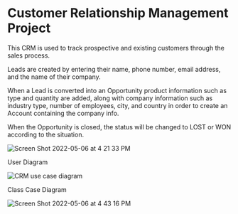 # Customer Relationship Management Project

This CRM is used to track prospective and existing customers through the sales process.   

Leads are created by entering their name, phone number, email address, and the name of their company.

When a Lead is converted into an Opportunity product information such as type and quantity are added, along with company information such as industry type, number of employees, city, and country in order to create an Account containing the company info. 

When the Opportunity is closed, the status will be changed to LOST or WON according to the situation. 



![Screen Shot 2022-05-06 at 4 21 33 PM](https://user-images.githubusercontent.com/88110591/167152122-caf50e29-5f00-4b65-9be9-69d71127316c.png)



User Diagram

![CRM use case diagram](https://user-images.githubusercontent.com/88110591/167152130-3e4d0f88-9a61-4ace-a7e9-d19c25dbae3f.png)



Class Case Diagram

![Screen Shot 2022-05-06 at 4 43 16 PM](https://user-images.githubusercontent.com/88110591/167156240-5a3fdd8e-8a09-446e-a018-6f8daab8e644.png)
